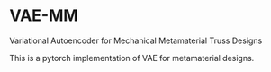 # VAE-MM
Variational Autoencoder for Mechanical Metamaterial Truss Designs

This is a pytorch implementation of VAE for metamaterial designs.
